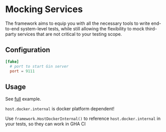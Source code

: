 # Mocking Services

The framework aims to equip you with all the necessary tools to write end-to-end system-level tests, while still allowing the flexibility to mock third-party services that are not critical to your testing scope.

## Configuration
```toml
[fake]
  # port to start Gin server
  port = 9111
```

## Usage

See [full](https://github.com/smartcontractkit/chainlink-testing-framework/blob/main/framework/examples/myproject/fake_test.go) example.

<div class="warning">

`host.docker.internal` is docker platform dependent!

Use `framework.HostDockerInternal()` to reference `host.docker.internal` in your tests, so they can work in GHA CI
</div>
